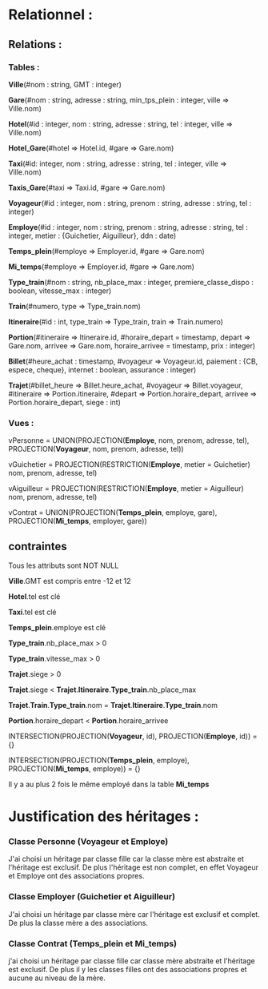 # Relationnel :
## Relations :
### Tables :

**Ville**(#nom : string, GMT : integer)

**Gare**(#nom : string, adresse : string, min_tps_plein : integer, ville => Ville.nom)

**Hotel**(#id : integer, nom : string, adresse : string, tel : integer, ville => Ville.nom)

**Hotel_Gare**(#hotel => Hotel.id, #gare => Gare.nom)

**Taxi**(#id: integer, nom : string, adresse : string, tel : integer, ville => Ville.nom)

**Taxis_Gare**(#taxi => Taxi.id, #gare => Gare.nom)

**Voyageur**(#id : integer, nom : string, prenom : string, adresse : string, tel : integer)

**Employe**(#id : integer, nom : string, prenom : string, adresse : string, tel : integer, metier : {Guichetier, Aiguilleur}, ddn : date)

**Temps_plein**(#employe => Employer.id, #gare => Gare.nom)

**Mi_temps**(#employe => Employer.id, #gare => Gare.nom)

**Type_train**(#nom : string, nb_place_max : integer, premiere_classe_dispo : boolean, vitesse_max : integer)

**Train**(#numero, type => Type_train.nom)

**Itineraire**(#id : int, type_train => Type_train, train => Train.numero)

**Portion**(#itineraire => Itineraire.id, #horaire_depart = timestamp, depart => Gare.nom, arrivee => Gare.nom, horaire_arrivee = timestamp, prix : integer)

**Billet**(#heure_achat : timestamp, #voyageur => Voyageur.id, paiement : {CB, espece, cheque}, internet : boolean, assurance : integer)

**Trajet**(#billet_heure => Billet.heure_achat, #voyageur => Billet.voyageur, #itineraire => Portion.itineraire, #depart => Portion.horaire_depart, arrivee => Portion.horaire_depart, siege : int)



### Vues :

vPersonne = UNION(PROJECTION(**Employe**, nom, prenom, adresse, tel), PROJECTION(**Voyageur**, nom, prenom, adresse, tel))

vGuichetier = PROJECTION(RESTRICTION(**Employe**, metier = Guichetier) nom, prenom, adresse, tel)

vAiguilleur = PROJECTION(RESTRICTION(**Employe**, metier = Aiguilleur) nom, prenom, adresse, tel)

vContrat = UNION(PROJECTION(**Temps_plein**, employe, gare), PROJECTION(**Mi_temps**, employer, gare))


## contraintes

Tous les attributs sont NOT NULL

**Ville**.GMT est compris entre -12 et 12

**Hotel**.tel est clé

**Taxi**.tel est clé

**Temps_plein**.employe est clé

**Type_train**.nb_place_max > 0

**Type_train**.vitesse_max > 0

**Trajet**.siege > 0

**Trajet**.siege < **Trajet**.**Itineraire**.**Type_train**.nb_place_max

**Trajet**.**Train**.**Type_train**.nom = **Trajet**.**Itineraire**.**Type_train**.nom

**Portion**.horaire_depart < **Portion**.horaire_arrivee

INTERSECTION(PROJECTION(**Voyageur**, id), PROJECTION(**Employe**, id)) = {}

INTERSECTION(PROJECTION(**Temps_plein**, employe), PROJECTION(**Mi_temps**, employe)) = {}

Il y a au plus 2 fois le même employé dans la table **Mi_temps**


# Justification des héritages :
### Classe Personne (Voyageur et Employe)

J'ai choisi un héritage par classe fille car la classe mère est abstraite et l'héritage est exclusif. De plus l'héritage est non complet, en effet Voyageur et Employe ont des associations propres.

### Classe Employer (Guichetier et Aiguilleur)

J'ai  choisi un héritage par classe mère car l'héritage est exclusif et complet. De plus la classe mère a des associations.

### Classe Contrat (Temps_plein et Mi_temps)

j'ai choisi un héritage par classe fille car classe mère abstraite et l'héritage est exclusif. De plus il y les classes filles ont des associations propres et aucune au niveau de la mère.
